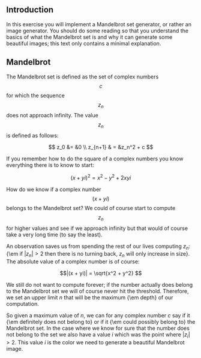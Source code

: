 ## Introduction

In this exercise you will implement a Mandelbrot set generator, or rather an image generator. You should do some reading so that you understand the basics of what the Mandelbrot set is and why it can generate some beautiful images; this text only contains a minimal explanation.

## Mandelbrot

The Mandelbrot set is defined as the set of complex numbers $$c$$ for which the sequence $$z_n$$ does not approach infinity. The value $$z_n$$ is defined as follows:

$$
    z_0 &= &0 \\ 
    z_{n+1} & = &z_n^2 + c
$$

If you remember how to do the square of a complex numbers you know everything there is to know to start:

$$ (x + yi)^2 = x^2 - y^2 + 2xyi$$

How do we know if a complex number $$(x + yi)$$ belongs to the Mandelbrot set? We could of course start to compute $$z_n$$ for higher values and see if we approach infinity but that would of course take a very long time (to say the least). 

An observation saves us from spending the rest of our lives computing
$z_n$: {\em if $|z_n| > 2$ then there is no turning back, $z_n$ will
  only increase in size}. The absolute value of a complex number is of
course:

$$|(x + yi)| = \sqrt{x^2 + y^2}  $$

We still do not want to compute forever; if the number actually does
belong to the Mandelbrot set we will of course never hit the
threshold. Therefore, we set an upper limit $n$ that will be the
maximum {\em depth} of our computation.

So given a maximum value of $n$, we can for any complex number $c$ say
if it {\em definitely does not belong to} or if it {\em could possibly
  belong to} the Mandelbrot set. In the case where we know for sure
that the number does not belong to the set we also have a value $i$
which was the point where $|z_i| > 2$. This value $i$ is the color we
need to generate a beautiful Mandelbrot image.
